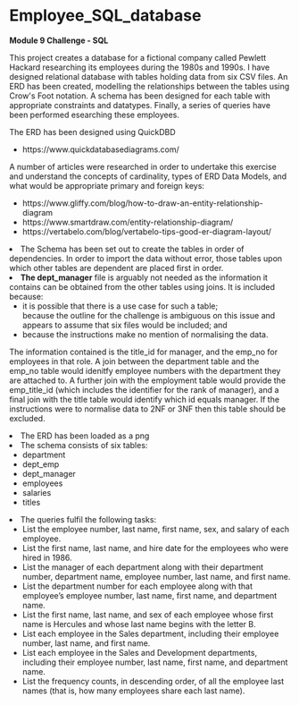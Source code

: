 # Employee_SQL_database
<b>Module 9 Challenge - SQL</b>

<p>This project creates a database for a fictional company called Pewlett Hackard researching its employees during the 1980s and 1990s. I have designed relational database with tables holding data from six CSV files. An ERD has been created, modelling the relationships between the tables using Crow's Foot notation.
A schema has been designed for each table with appropriate constraints and datatypes. Finally, a series of queries have been performed esearching these employees.</p>

<p>The ERD has been designed using QuickDBD <ul><li>https://www.quickdatabasediagrams.com/</li></ul>
A number of articles were researched in order to undertake this exercise and understand the concepts of cardinality, types of ERD Data Models, and what would be appropriate primary and foreign keys:
<ul><li>https://www.gliffy.com/blog/how-to-draw-an-entity-relationship-diagram</li><li>
https://www.smartdraw.com/entity-relationship-diagram/</li><li>
https://vertabelo.com/blog/vertabelo-tips-good-er-diagram-layout/</li></ul>
<li>The Schema has been set out to create the tables in order of dependencies. In order to import the data without error, those tables upon which other tables are dependent  are placed first in order.</li><li>
<b>The dept_manager</b> file is arguably not needed as the information it contains can be obtained from the other tables using joins. It is included because:<ul><li>it is possible that there is a use case for such a table;</li>because the outline for the challenge is ambiguous on this issue and appears to assume that six files would be included; and</li><li> because the instructions make no mention of normalising the data.</li></ul>The information contained is the title_id for manager, and the emp_no for employees in that role. A join between the department table and the emp_no table would idenitfy employee numbers with the department they are attached to. A further join with the employment table would provide the emp_title_id (which includes the identifier for the rank of manager), and a final join with the title table would identify which id equals manager. If the instructions were to normalise data to 2NF or 3NF then this table should be excluded.</li></P>
<li>The ERD has been loaded as a png</li><li>
The schema consists of six tables:<ul><li>department</li><li>dept_emp</li><li>dept_manager</li><li>employees</li><li>salaries</li><li>titles</li></ul><li>
The queries fulfil the following tasks:<ul><li>List the employee number, last name, first name, sex, and salary of each employee.</li><li>List the first name, last name, and hire date for the employees who were hired in 1986.</li><li>List the manager of each department along with their department number, department name, employee number, last name, and first name.</li><li>List the department number for each employee along with that employee’s employee number, last name, first name, and department name.</li><li>List the first name, last name, and sex of each employee whose first name is Hercules and whose last name begins with the letter B.</li><li>List each employee in the Sales department, including their employee number, last name, and first name.</li><li>List each employee in the Sales and Development departments, including their employee number, last name, first name, and department name.</li><li>List the frequency counts, in descending order, of all the employee last names (that is, how many employees share each last name).</li></ul>


